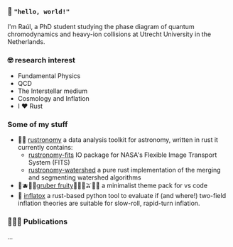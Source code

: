 ### 👋 `"hello, world!"`
I'm Raúl, a PhD student studying the phase diagram of quantum chromodynamics and heavy-ion collisions at Utrecht University in the Netherlands.

### 🤓 research interest
- Fundamental Physics
- QCD
- The Interstellar medium
- Cosmology and Inflation
- I ❤️ Rust

### Some of my stuff
- 🦀🌌 [rustronomy](https://github.com/smups/rustronomy) a data analysis toolkit for astronomy, written in rust it currently contains:
  - [rustronomy-fits](https://github.com/smups/rustronomy-fits) IO package for NASA's Flexible Image Transport System (FITS)
  - [rustronomy-watershed](https://github.com/smups/rustronomy-watershed) a pure rust implementation of the merging and segmenting watershed algorithms
- 🍇🫐🍒🍎[gruber fruity](https://github.com/smups/gruberfruity)🍊🍋🍐🫒🍧🌸 a minimalist theme pack for vs code
- 🌌 [inflatox](https://github.com/smups/inflatox) a rust-based python tool to evaluate if (and where!) two-field inflation theories are suitable for slow-roll, rapid-turn inflation.

### 🧑🏼‍🔬 Publications
...
